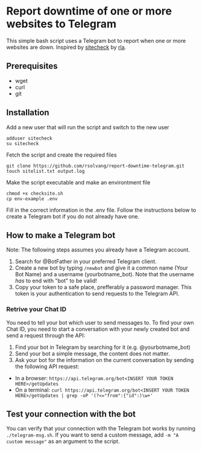 # Report downtime of one or more websites to Telegram
This simple bash script uses a Telegram bot to report when one or more websites are down. Inspired by [sitecheck](https://github.com/rla/sitecheck) by [rla](https://github.com/rla).

## Prerequisites
- wget
- curl
- git

## Installation

Add a new user that will run the script and switch to the new user

    adduser sitecheck
    su sitecheck

Fetch the script and create the required files

    git clone https://github.com/rsolvang/report-downtime-telegram.git
    touch sitelist.txt output.log

Make the script executable and make an environtment file

    chmod +x checksite.sh
    cp env-example .env

Fill in the correct information in the .env file. Follow the instructions below to create a Telegram bot if you do not already have one.

## How to make a Telegram bot

Note: The following steps assumes you already have a Telegram account.

1. Search for @BotFather in your preferred Telegram client. 
2. Create a new bot by typing `/newbot` and give it a common name (Your Bot Name) and a username (yourbotname_bot). Note that the username *has* to end with "bot" to be valid!
3. Copy your token to a safe place, prefferably a password manager. This token is your authentication to send requests to the Telegram API.

### Retrive your Chat ID

You need to tell your bot which user to send messages to. To find your own Chat ID, you need to start a conversation with your newly created bot and send a request through the API:

1. Find your bot in Telegram by searching for it (e.g. @yourbotname_bot)
2. Send your bot a simple message, the content does not matter.
3. Ask your bot for the information on the current conversation by sending the following API request:
  - In a browser: `https://api.telegram.org/bot<INSERT YOUR TOKEN HERE>/getUpdates`
  - On a terminal: `curl https://api.telegram.org/bot<INSERT YOUR TOKEN HERE>/getUpdates | grep -oP '(?<="from":{"id":)\w+'`

## Test your connection with the bot

You can verify that your connection with the Telegram bot works by running `./telegram-msg.sh`. If you want to send a custom message, add `-m "A custom message"` as an argument to the script.
